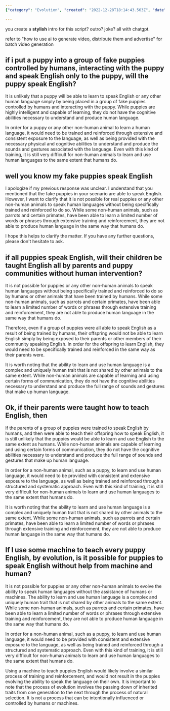 ```yaml
---
{"category": "Evolution", "created": "2022-12-28T18:14:43.563Z", "date": "2022-12-28 18:14:43", "description": "This article discusses the cognitive limitations of puppies that prevent them from naturally learning human languages. It also explains that evolution is a natural process that is not influenced by intention.", "modified": "2022-12-28T18:23:15.865Z", "tags": ["puppies", "language", "cognitive limitations", "training", "evolution"], "title": "teach puppies to speak english (video script)"}

---
```


you create a **stylish** intro for this script? outro? joke? all with chatgpt.

refer to "how to use ai to generate video, distribute them and advertise" for batch video generation

## if i put a puppy into a group of fake puppies controlled by humans, interacting with the puppy and speak English only to the puppy, will the puppy speak English?

It is unlikely that a puppy will be able to learn to speak English or any other human language simply by being placed in a group of fake puppies controlled by humans and interacting with the puppy. While puppies are highly intelligent and capable of learning, they do not have the cognitive abilities necessary to understand and produce human language.

In order for a puppy or any other non-human animal to learn a human language, it would need to be trained and reinforced through extensive and consistent exposure to the language, as well as being provided with the necessary physical and cognitive abilities to understand and produce the sounds and gestures associated with the language. Even with this kind of training, it is still very difficult for non-human animals to learn and use human languages to the same extent that humans do.

## well you know my fake puppies speak English

I apologize if my previous response was unclear. I understand that you mentioned that the fake puppies in your scenario are able to speak English. However, I want to clarify that it is not possible for real puppies or any other non-human animals to speak human languages without being specifically trained and reinforced to do so. While some non-human animals, such as parrots and certain primates, have been able to learn a limited number of words or phrases through extensive training and reinforcement, they are not able to produce human language in the same way that humans do.

I hope this helps to clarify the matter. If you have any further questions, please don't hesitate to ask.

## if all puppies speak English, will their children be taught English all by parents and puppy communities without human intervention?

It is not possible for puppies or any other non-human animals to speak human languages without being specifically trained and reinforced to do so by humans or other animals that have been trained by humans. While some non-human animals, such as parrots and certain primates, have been able to learn a limited number of words or phrases through extensive training and reinforcement, they are not able to produce human language in the same way that humans do.

Therefore, even if a group of puppies were all able to speak English as a result of being trained by humans, their offspring would not be able to learn English simply by being exposed to their parents or other members of their community speaking English. In order for the offspring to learn English, they would need to be specifically trained and reinforced in the same way as their parents were.

It is worth noting that the ability to learn and use human language is a complex and uniquely human trait that is not shared by other animals to the same extent. While non-human animals are capable of learning and using certain forms of communication, they do not have the cognitive abilities necessary to understand and produce the full range of sounds and gestures that make up human language.

## Ok, if their parents were taught how to teach English, then

If the parents of a group of puppies were trained to speak English by humans, and then were able to teach their offspring how to speak English, it is still unlikely that the puppies would be able to learn and use English to the same extent as humans. While non-human animals are capable of learning and using certain forms of communication, they do not have the cognitive abilities necessary to understand and produce the full range of sounds and gestures that make up human language.

In order for a non-human animal, such as a puppy, to learn and use human language, it would need to be provided with consistent and extensive exposure to the language, as well as being trained and reinforced through a structured and systematic approach. Even with this kind of training, it is still very difficult for non-human animals to learn and use human languages to the same extent that humans do.

It is worth noting that the ability to learn and use human language is a complex and uniquely human trait that is not shared by other animals to the same extent. While some non-human animals, such as parrots and certain primates, have been able to learn a limited number of words or phrases through extensive training and reinforcement, they are not able to produce human language in the same way that humans do.

## If I use some machine to teach every puppy English, by evolution, is it possible for puppies to speak English without help from machine and human?

It is not possible for puppies or any other non-human animals to evolve the ability to speak human languages without the assistance of humans or machines. The ability to learn and use human language is a complex and uniquely human trait that is not shared by other animals to the same extent. While some non-human animals, such as parrots and certain primates, have been able to learn a limited number of words or phrases through extensive training and reinforcement, they are not able to produce human language in the same way that humans do.

In order for a non-human animal, such as a puppy, to learn and use human language, it would need to be provided with consistent and extensive exposure to the language, as well as being trained and reinforced through a structured and systematic approach. Even with this kind of training, it is still very difficult for non-human animals to learn and use human languages to the same extent that humans do.

Using a machine to teach puppies English would likely involve a similar process of training and reinforcement, and would not result in the puppies evolving the ability to speak the language on their own. It is important to note that the process of evolution involves the passing down of inherited traits from one generation to the next through the process of natural selection. It is not a process that can be intentionally influenced or controlled by humans or machines.
